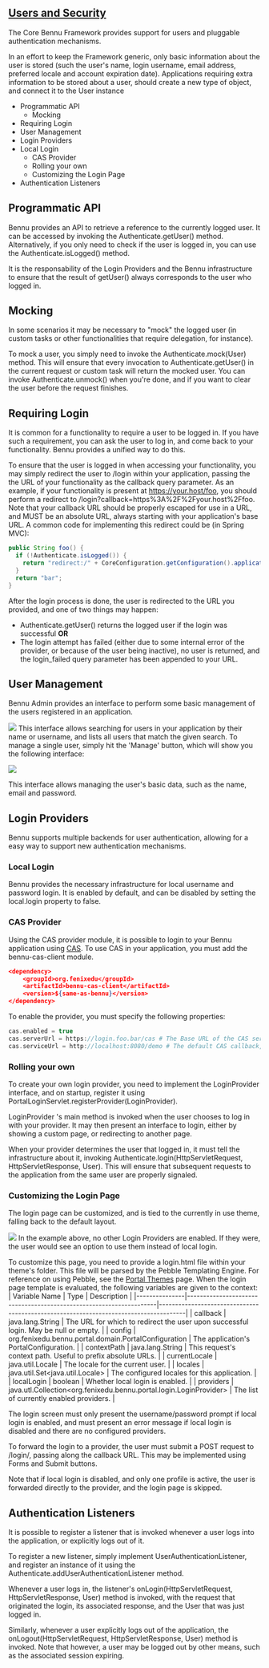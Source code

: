 ## [**Users and Security**](./users-and-security.md)

The Core Bennu Framework provides support for users and pluggable authentication mechanisms.

In an effort to keep the Framework generic, only basic information about the user is stored (such the user's name, login username, email address, preferred locale and account expiration date). Applications requiring extra information to be stored about a user, should create a new type of object, and connect it to the User instance

* Programmatic API
  + Mocking
* Requiring Login
* User Management
* Login Providers
* Local Login
  * CAS Provider
  * Rolling your own
  * Customizing the Login Page
* Authentication Listeners


## Programmatic API
Bennu provides an API to retrieve a reference to the currently logged user. It can be accessed by invoking the Authenticate.getUser() method. Alternatively, if you only need to check if the user is logged in, you can use the Authenticate.isLogged() method.

It is the responsability of the Login Providers and the Bennu infrastructure to ensure that the result of getUser() always corresponds to the user who logged in.

## Mocking
In some scenarios it may be necessary to "mock" the logged user (in custom tasks or other functionalities that require delegation, for instance).

To mock a user, you simply need to invoke the Authenticate.mock(User) method. This will ensure that every invocation to Authenticate.getUser() in the current request or custom task will return the mocked user. You can invoke Authenticate.unmock() when you're done, and if you want to clear the user before the request finishes.


## Requiring Login
It is common for a functionality to require a user to be logged in. If you have such a requirement, you can ask the user to log in, and come back to your functionality. Bennu provides a unified way to do this.

To ensure that the user is logged in when accessing your functionality, you may simply redirect the user to /login within your application, passing the the URL of your functionality as the callback query parameter. As an example, if your functionality is present at https://your.host/foo, you should perform a redirect to /login?callback=https%3A%2F%2Fyour.host%2Ffoo. Note that your callback URL should be properly escaped for use in a URL, and MUST be an absolute URL, always starting with your application's base URL. A common code for implementing this redirect could be (in Spring MVC):

```java
public String foo() {
  if (!Authenticate.isLogged()) {
    return "redirect:/" + CoreConfiguration.getConfiguration().applicationUrl() + "/foo";
  }
  return "bar";
}
```


After the login process is done, the user is redirected to the URL you provided, and one of two things may happen:

+ Authenticate.getUser() returns the logged user if the login was successful **OR**
+ The login attempt has failed (either due to some internal error of the provider, or because of the user being inactive), no user is returned, and the login_failed query parameter has been appended to your URL.


## User Management
Bennu Admin provides an interface to perform some basic management of the users registered in an application.

![](./assets/1.png)
This interface allows searching for users in your application by their name or username, and lists all users that match the given search. To manage a single user, simply hit the 'Manage' button, which will show you the following interface:

![](./assets/2.png)

This interface allows managing the user's basic data, such as the name, email and password.

## Login Providers
Bennu supports multiple backends for user authentication, allowing for a easy way to support new authentication mechanisms.

### Local Login
Bennu provides the necessary infrastructure for local username and password login. It is enabled by default, and can be disabled by setting the local.login property to false.

### CAS Provider
Using the CAS provider module, it is possible to login to your Bennu application using [CAS](https://www.apereo.org/projects/cas). To use CAS in your application, you must add the bennu-cas-client module.

```json
<dependency>
    <groupId>org.fenixedu</groupId>
    <artifactId>bennu-cas-client</artifactId>
    <version>${same-as-bennu}</version>
</dependency>
```

To enable the provider, you must specify the following properties:

```C
cas.enabled = true
cas.serverUrl = https://login.foo.bar/cas # The Base URL of the CAS server
cas.serviceUrl = http://localhost:8080/demo # The default CAS callback, if none is specified
```

### Rolling your own
To create your own login provider, you need to implement the LoginProvider interface, and on startup, register it using PortalLoginServlet.registerProvider(LoginProvider).

LoginProvider 's main method is invoked when the user chooses to log in with your provider. It may then present an interface to login, either by showing a custom page, or redirecting to another page.

When your provider determines the user that logged in, it must tell the infrastructure about it, invoking Authenticate.login(HttpServletRequest, HttpServletResponse, User). This will ensure that subsequent requests to the application from the same user are properly signaled.

### Customizing the Login Page
The login page can be customized, and is tied to the currently in use theme, falling back to the default layout.

![](./assets/3.png)
In the example above, no other Login Providers are enabled. If they were, the user would see an option to use them instead of local login.

To customize this page, you need to provide a login.html file within your theme's folder. This file will be parsed by the Pebble Templating Engine. For reference on using Pebble, see the [Portal Themes](../portal/portal-themes/portal-themes.md) page. When the login page template is evaluated, the following variables are given to the context:
| Variable Name | Type                                                               | Description                                                                          |
|---------------|--------------------------------------------------------------------|--------------------------------------------------------------------------------------|
| callback      | java.lang.String                                                   | The URL for which to redirect the user upon successful login. May be null or empty.  |
| config        | org.fenixedu.bennu.portal.domain.PortalConfiguration               | The application's PortalConfiguration.                                               |
| contextPath   | java.lang.String                                                   | This request's context path. Useful to prefix absolute URLs.                         |
| currentLocale | java.util.Locale                                                   | The locale for the current user.                                                     |
| locales       | java.util.Set<java.util.Locale>                                    | The configured locales for this application.                                         |
| localLogin    | boolean                                                            | Whether local login is enabled.                                                      |
| providers     | java.utl.Collection<org.fenixedu.bennu.portal.login.LoginProvider> | The list of currently enabled providers.                                             |

The login screen must only present the username/password prompt if local login is enabled, and must present an error message if local login is disabled and there are no configured providers.

To forward the login to a provider, the user must submit a POST request to /login/<provider-key>, passing along the callback URL. This may be implemented using Forms and Submit buttons.

Note that if local login is disabled, and only one profile is active, the user is forwarded directly to the provider, and the login page is skipped.

## Authentication Listeners
It is possible to register a listener that is invoked whenever a user logs into the application, or explicitly logs out of it.

To register a new listener, simply implement UserAuthenticationListener, and register an instance of it using the Authenticate.addUserAuthenticationListener method.

Whenever a user logs in, the listener's onLogin(HttpServletRequest, HttpServletResponse, User) method is invoked, with the request that originated the login, its associated response, and the User that was just logged in.

Similarly, whenever a user explicitly logs out of the application, the onLogout(HttpServletRequest, HttpServletResponse, User) method is invoked. Note that however, a user may be logged out by other means, such as the associated session expiring.